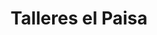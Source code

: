 ---
title: "Talleres el Paisa"
url: /almendralejo/talleres-el-paisa/
shop: reparación de automóviles
---